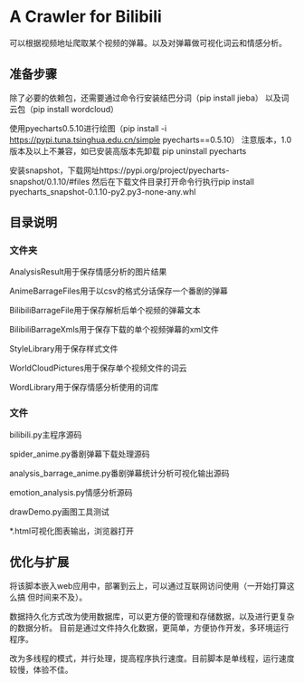 # A Crawler for Bilibili

可以根据视频地址爬取某个视频的弹幕。以及对弹幕做可视化词云和情感分析。

## 准备步骤

除了必要的依赖包，还需要通过命令行安装结巴分词（pip install jieba）
以及词云包（pip install wordcloud）

使用pyecharts0.5.10进行绘图（pip install -i https://pypi.tuna.tsinghua.edu.cn/simple pyecharts==0.5.10）
注意版本，1.0版本及以上不兼容，如已安装高版本先卸载 pip uninstall pyecharts

安装snapshot，下载网址https://pypi.org/project/pyecharts-snapshot/0.1.10/#files
然后在下载文件目录打开命令行执行pip install pyecharts_snapshot-0.1.10-py2.py3-none-any.whl

## 目录说明
### 文件夹
AnalysisResult用于保存情感分析的图片结果

AnimeBarrageFiles用于以csv的格式分话保存一个番剧的弹幕

BilibiliBarrageFile用于保存解析后单个视频的弹幕文本

BilibiliBarrageXmls用于保存下载的单个视频弹幕的xml文件

StyleLibrary用于保存样式文件

WorldCloudPictures用于保存单个视频文件的词云

WordLibrary用于保存情感分析使用的词库

### 文件
bilibili.py主程序源码

spider_anime.py番剧弹幕下载处理源码

analysis_barrage_anime.py番剧弹幕统计分析可视化输出源码

emotion_analysis.py情感分析源码

drawDemo.py画图工具测试

*.html可视化图表输出，浏览器打开

## 优化与扩展

将该脚本嵌入web应用中，部署到云上，可以通过互联网访问使用（一开始打算这么搞
但时间来不及）。

数据持久化方式改为使用数据库，可以更方便的管理和存储数据，以及进行更复杂的数据分析。
目前是通过文件持久化数据，更简单，方便协作开发，多环境运行程序。

改为多线程的模式，并行处理，提高程序执行速度。目前脚本是单线程，运行速度较慢，体验不佳。